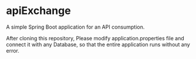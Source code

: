# apiExchange
A simple Spring Boot application for an API consumption.

After cloning this repository, Please modify application.properties file and connect it with any Database, so 
that the entire application runs without any error.
